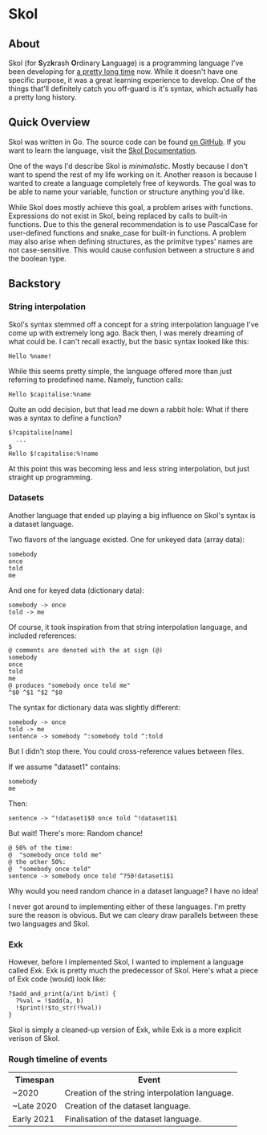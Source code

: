 # Skol

## About

Skol (for **S**yz**k**rash **O**rdinary **L**anguage) is a programming language
I've been developing for [a pretty long time][first-commit] now. While it
doesn't have one specific purpose, it was a great learning experience to
develop. One of the things that'll definitely catch you off-guard is it's
syntax, which actually has a pretty long history.

## Quick Overview

Skol was written in Go. The source code can be found [on GitHub][github].
If you want to learn the language, visit the [Skol Documentation][docs].

One of the ways I'd describe Skol is *minimalistic*. Mostly because I don't
want to spend the rest of my life working on it. Another reason is because I
wanted to create a language completely free of keywords. The goal was to be
able to name your variable, function or structure anything you'd like.

While Skol does mostly achieve this goal, a problem arises with functions.
Expressions do not exist in Skol, being replaced by calls to built-in functions.
Due to this the general recommendation is to use PascalCase for user-defined
functions and snake_case for built-in functions. A problem may also arise
when defining structures, as the primitve types' names are not case-sensitive.
This would cause confusion between a structure `B` and the boolean type.

## Backstory

### String interpolation

Skol's syntax stemmed off a concept for a string interpolation language I've
come up with extremely long ago. Back then, I was merely dreaming of what
could be. I can't recall exactly, but the basic syntax looked like this:

```
Hello %name!
```

While this seems pretty simple, the language offered more than just referring
to predefined name. Namely, function calls:

```
Hello $capitalise:%name
```

Quite an odd decision, but that lead me down a rabbit hole: What if there was
a syntax to define a function?

```
$?capitalise[name]
  ...
$
Hello $!capitalise:%!name
```

At this point this was becoming less and less string interpolation, but just
straight up programming.

### Datasets

Another language that ended up playing a big influence on Skol's syntax is a
dataset language.

Two flavors of the language existed. One for unkeyed data (array data):

```
somebody
once
told
me
```

And one for keyed data (dictionary data):

```
somebody -> once
told -> me
```

Of course, it took inspiration from that string interpolation language, and
included references:

```
@ comments are denoted with the at sign (@)
somebody
once
told
me
@ produces "somebody once told me"
^$0 ^$1 ^$2 ^$0
```

The syntax for dictionary data was slightly different:

```
somebody -> once
told -> me
sentence -> somebody ^:somebody told ^:told
```

But I didn't stop there. You could cross-reference values between files.

If we assume "dataset1" contains:

```
somebody
me
```

Then:

```
sentence -> ^!dataset1$0 once told ^!dataset1$1
```

But wait! There's more: Random chance!

```
@ 50% of the time:
@  "somebody once told me"
@ the other 50%:
@  "somebody once told"
sentence -> somebody once told ^?50!dataset1$1
```

Why would you need random chance in a dataset language? I have no idea!

I never got around to implementing either of these languages. I'm pretty sure
the reason is obvious. But we can cleary draw parallels between these two
languages and Skol.

### Exk

However, before I implemented Skol, I wanted to implement a language called
*Exk*. Exk is pretty much the predecessor of Skol. Here's what a piece of Exk
code (would) look like:

```
?$add_and_print(a/int b/int) {
  ?%val = !$add(a, b)
  !$print(!$to_str(!%val))
}
```

Skol is simply a cleaned-up version of Exk, while Exk is a more explicit verison
of Skol.

### Rough timeline of events

<table>
<tr>
<th>Timespan</th><th>Event</th>
</tr>
<tr>
<td>~2020</td><td>Creation of the string interpolation language.</tr>
<td>~Late 2020</td><td>Creation of the dataset language.</tr>
<td>Early 2021</td><td>Finalisation of the dataset language.</tr>
</tr>
</table>


[first-commit]: https://github.com/syzkrash/skol/commit/70acb244b2ba74344e5ed1c0717b4606975e9fa0
[github]: https://github.com/syzkrash/skol
[docs]: https://syzkrash.github.io/skol
